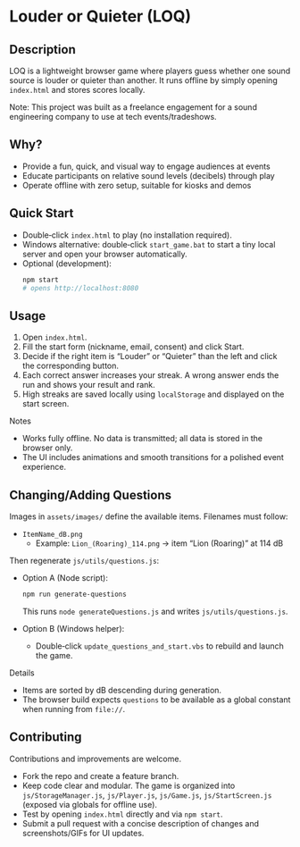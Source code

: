 # Louder or Quieter (LOQ)

## Description
LOQ is a lightweight browser game where players guess whether one sound source is louder or quieter than another. It runs offline by simply opening `index.html` and stores scores locally.

Note: This project was built as a freelance engagement for a sound engineering company to use at tech events/tradeshows.

## Why?
- Provide a fun, quick, and visual way to engage audiences at events
- Educate participants on relative sound levels (decibels) through play
- Operate offline with zero setup, suitable for kiosks and demos

## Quick Start
- Double‑click `index.html` to play (no installation required).
- Windows alternative: double‑click `start_game.bat` to start a tiny local server and open your browser automatically.
- Optional (development):
  ```bash
  npm start
  # opens http://localhost:8080
  ```

## Usage
1. Open `index.html`.
2. Fill the start form (nickname, email, consent) and click Start.
3. Decide if the right item is “Louder” or “Quieter” than the left and click the corresponding button.
4. Each correct answer increases your streak. A wrong answer ends the run and shows your result and rank.
5. High streaks are saved locally using `localStorage` and displayed on the start screen.

Notes
- Works fully offline. No data is transmitted; all data is stored in the browser only.
- The UI includes animations and smooth transitions for a polished event experience.

## Changing/Adding Questions
Images in `assets/images/` define the available items. Filenames must follow:
- `ItemName_dB.png`
  - Example: `Lion_(Roaring)_114.png` → item “Lion (Roaring)” at 114 dB

Then regenerate `js/utils/questions.js`:
- Option A (Node script):
  ```bash
  npm run generate-questions
  ```
  This runs `node generateQuestions.js` and writes `js/utils/questions.js`.

- Option B (Windows helper):
  - Double‑click `update_questions_and_start.vbs` to rebuild and launch the game.

Details
- Items are sorted by dB descending during generation.
- The browser build expects `questions` to be available as a global constant when running from `file://`.

## Contributing
Contributions and improvements are welcome.
- Fork the repo and create a feature branch.
- Keep code clear and modular. The game is organized into `js/StorageManager.js`, `js/Player.js`, `js/Game.js`, `js/StartScreen.js` (exposed via globals for offline use).
- Test by opening `index.html` directly and via `npm start`.
- Submit a pull request with a concise description of changes and screenshots/GIFs for UI updates.


